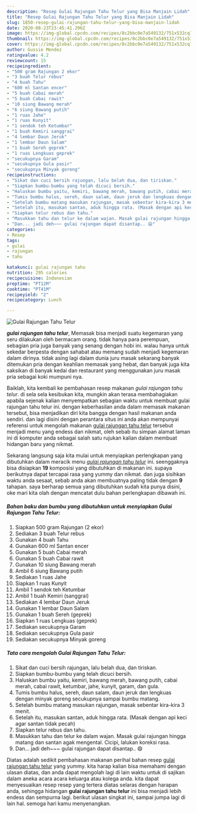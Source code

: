 ```yaml
---
description: "Resep Gulai Rajungan Tahu Telur yang Bisa Manjain Lidah"
title: "Resep Gulai Rajungan Tahu Telur yang Bisa Manjain Lidah"
slug: 1850-resep-gulai-rajungan-tahu-telur-yang-bisa-manjain-lidah
date: 2020-08-23T23:45:41.296Z
image: https://img-global.cpcdn.com/recipes/8c2bbc0e7a549132/751x532cq70/gulai-rajungan-tahu-telur-foto-resep-utama.jpg
thumbnail: https://img-global.cpcdn.com/recipes/8c2bbc0e7a549132/751x532cq70/gulai-rajungan-tahu-telur-foto-resep-utama.jpg
cover: https://img-global.cpcdn.com/recipes/8c2bbc0e7a549132/751x532cq70/gulai-rajungan-tahu-telur-foto-resep-utama.jpg
author: Gussie Mendez
ratingvalue: 4.2
reviewcount: 15
recipeingredient:
- "500 gram Rajungan 2 ekor"
- "3 buah Telur rebus"
- "4 buah Tahu"
- "600 ml Santan encer"
- "5 buah Cabai merah"
- "5 buah Cabai rawit"
- "10 siung Bawang merah"
- "6 siung Bawang putih"
- "1 ruas Jahe"
- "1 ruas Kunyit"
- "1 sendok teh Ketumbar"
- "1 buah Kemiri sanggrai"
- "4 lembar Daun Jeruk"
- "1 lembar Daun Salam"
- "1 buah Sereh geprek"
- "1 ruas Lengkuas geprek"
- "secukupnya Garam"
- "secukupnya Gula pasir"
- "secukupnya Minyak goreng"
recipeinstructions:
- "Sikat dan cuci bersih rajungan, lalu belah dua, dan tiriskan."
- "Siapkan bumbu-bumbu yang telah dicuci bersih."
- "Haluskan bumbu yaitu, kemiri, bawang merah, bawang putih, cabai merah, cabai rawit, ketumbar, jahe, kunyit, garam, dan gula."
- "Tumis bumbu halus, sereh, daun salam, daun jeruk dan lengkuas dengan minyak goreng secukupnya sampai bumbu matang."
- "Setelah bumbu matang masukan rajungan, masak sebentar kira-kira 3 menit."
- "Setelah itu, masukan santan, aduk hingga rata. (Masak dengan api keci agar santan tidak pecah)"
- "Siapkan telur rebus dan tahu."
- "Masukkan tahu dan telur ke dalam wajan. Masak gulai rajungan hingga matang dan santan agak mengental. Cicipi, lalukan koreksi rasa."
- "Dan... jadi deh~~~ gulai rajungan dapat disantap.. 😄"
categories:
- Resep
tags:
- gulai
- rajungan
- tahu

katakunci: gulai rajungan tahu 
nutrition: 295 calories
recipecuisine: Indonesian
preptime: "PT12M"
cooktime: "PT41M"
recipeyield: "2"
recipecategory: Lunch

---
```



![Gulai Rajungan Tahu Telur](https://img-global.cpcdn.com/recipes/8c2bbc0e7a549132/751x532cq70/gulai-rajungan-tahu-telur-foto-resep-utama.jpg)

<b><i>gulai rajungan tahu telur</i></b>, Memasak bisa menjadi suatu kegemaran yang seru dilakukan oleh bermacam orang. tidak hanya para perempuan, sebagian pria juga banyak yang senang dengan hobi ini. walau hanya untuk sekedar berpesta dengan sahabat atau memang sudah menjadi kegemaran dalam dirinya. tidak asing lagi dalam dunia juru masak sekarang banyak ditemukan pria dengan keahlian memasak yang hebat, dan banyak juga kita saksikan di banyak kedai dan restaurant yang menggunakan juru masak pria sebagai koki mumpuni nya.

Baiklah, kita kembali ke pembahasan resep makanan <i>gulai rajungan tahu telur</i>. di sela sela kesibukan kita, mungkin akan terasa membahagiakan apabila sejenak kalian menyempatkan sebagian waktu untuk membuat gulai rajungan tahu telur ini. dengan keberhasilan anda dalam memasak makanan tersebut, bisa menjadikan diri kita bangga dengan hasil makanan anda sendiri. dan lagi disini dengan perantara situs ini anda akan mempunyai referensi untuk mengolah makanan <u>gulai rajungan tahu telur</u> tersebut menjadi menu yang endess dan nikmat, oleh sebab itu simpan alamat laman ini di komputer anda sebagai salah satu rujukan kalian dalam membuat hidangan baru yang nikmat.




Sekarang langsung saja kita mulai untuk menyiapkan perlengkapan yang dibutuhkan dalam meracik menu <u><i>gulai rajungan tahu telur</i></u> ini. seenggaknya bisa disiapkan <b>19</b> komposisi yang dibutuhkan di makanan ini. supaya berikutnya dapat tercapai rasa yang yummy dan nikmat. dan juga sisihkan waktu anda sesaat, sebab anda akan membuatnya paling tidak dengan <b>9</b> tahapan. saya berharap semua yang dibutuhkan sudah kita punya disini, oke mari kita olah dengan mencatat dulu bahan perlengkapan dibawah ini.

<!--inarticleads1-->

##### Bahan baku dan bumbu yang dibutuhkan untuk menyiapkan Gulai Rajungan Tahu Telur:

1. Siapkan 500 gram Rajungan (2 ekor)
1. Sediakan 3 buah Telur rebus
1. Gunakan 4 buah Tahu
1. Gunakan 600 ml Santan encer
1. Gunakan 5 buah Cabai merah
1. Gunakan 5 buah Cabai rawit
1. Gunakan 10 siung Bawang merah
1. Ambil 6 siung Bawang putih
1. Sediakan 1 ruas Jahe
1. Siapkan 1 ruas Kunyit
1. Ambil 1 sendok teh Ketumbar
1. Ambil 1 buah Kemiri (sanggrai)
1. Sediakan 4 lembar Daun Jeruk
1. Gunakan 1 lembar Daun Salam
1. Gunakan 1 buah Sereh (geprek)
1. Siapkan 1 ruas Lengkuas (geprek)
1. Sediakan secukupnya Garam
1. Sediakan secukupnya Gula pasir
1. Sediakan secukupnya Minyak goreng




<!--inarticleads2-->

##### Tata cara mengolah Gulai Rajungan Tahu Telur:

1. Sikat dan cuci bersih rajungan, lalu belah dua, dan tiriskan.
1. Siapkan bumbu-bumbu yang telah dicuci bersih.
1. Haluskan bumbu yaitu, kemiri, bawang merah, bawang putih, cabai merah, cabai rawit, ketumbar, jahe, kunyit, garam, dan gula.
1. Tumis bumbu halus, sereh, daun salam, daun jeruk dan lengkuas dengan minyak goreng secukupnya sampai bumbu matang.
1. Setelah bumbu matang masukan rajungan, masak sebentar kira-kira 3 menit.
1. Setelah itu, masukan santan, aduk hingga rata. (Masak dengan api keci agar santan tidak pecah)
1. Siapkan telur rebus dan tahu.
1. Masukkan tahu dan telur ke dalam wajan. Masak gulai rajungan hingga matang dan santan agak mengental. Cicipi, lalukan koreksi rasa.
1. Dan... jadi deh~~~ gulai rajungan dapat disantap.. 😄




Diatas adalah sedikit pembahasan makanan perihal bahan resep <u>gulai rajungan tahu telur</u> yang yummy. kita harap kalian bisa memahami dengan ulasan diatas, dan anda dapat mengolah lagi di lain waktu untuk di sajikan dalam aneka acara acara keluarga atau kolega anda. kita dapat menyesuaikan resep resep yang tertera diatas selaras dengan harapan anda, sehingga hidangan <b>gulai rajungan tahu telur</b> ini bisa menjadi lebih endess dan sempurna lagi. berikut ulasan singkat ini, sampai jumpa lagi di lain hal. semoga hari kamu menyenangkan.
